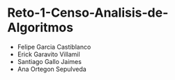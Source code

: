 # Reto-1-Censo-Analisis-de-Algoritmos

* Felipe Garcia Castiblanco
* Erick Garavito Villamil
* Santiago Gallo Jaimes
* Ana Ortegon Sepulveda
